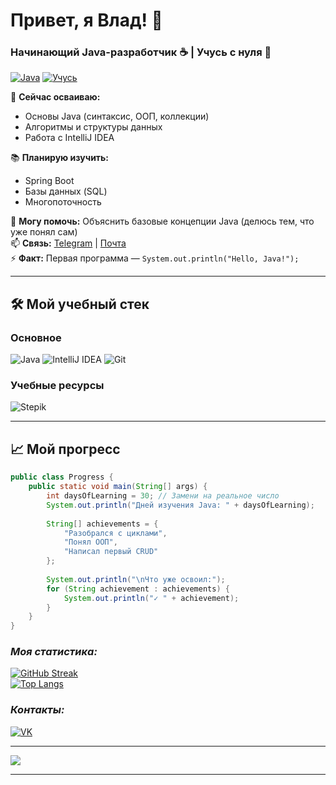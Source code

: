 # Привет, я Влад! 👋  
### Начинающий Java-разработчик ☕ | Учусь с нуля 🚀  

[![Java](https://img.shields.io/badge/Java-%23ED8B00.svg?logo=openjdk&logoColor=white)](https://java.com)
[![Учусь](https://img.shields.io/badge/Статус-Активно%20изучаю-blue)](https://github.com/ТВОЙ_НИК)

🌱 **Сейчас осваиваю:**  
- Основы Java (синтаксис, ООП, коллекции)  
- Алгоритмы и структуры данных  
- Работа с IntelliJ IDEA  

📚 **Планирую изучить:**  
- Spring Boot  
- Базы данных (SQL)  
- Многопоточность  

💬 **Могу помочь:** Объяснить базовые концепции Java (делюсь тем, что уже понял сам)  
📫 **Связь:** [Telegram](https://t.me/ТВОЙ_НИК) | [Почта](mailto:ТВОЯ@ПОЧТА.ру)  
⚡ **Факт:** Первая программа — `System.out.println("Hello, Java!");`  

---

## 🛠 Мой учебный стек

### Основное
![Java](http://img.shields.io/badge/-Java-ED8B00?logo=openjdk&logoColor=white)
![IntelliJ IDEA](https://img.shields.io/badge/-IntelliJ_IDEA-000000?logo=intellij-idea&logoColor=white)
![Git](https://img.shields.io/badge/-Git-F05032?logo=git&logoColor=white)

### Учебные ресурсы
![Stepik](https://img.shields.io/badge/-Stepik-1E74FF?logo=stepik&logoColor=white)

---

## 📈 Мой прогресс

```java
public class Progress {
    public static void main(String[] args) {
        int daysOfLearning = 30; // Замени на реальное число
        System.out.println("Дней изучения Java: " + daysOfLearning);
        
        String[] achievements = {
            "Разобрался с циклами",
            "Понял ООП",
            "Написал первый CRUD"
        };
        
        System.out.println("\nЧто уже освоил:");
        for (String achievement : achievements) {
            System.out.println("✓ " + achievement);
        }
    }
}
```


### *Моя статистика:*   
[![GitHub Streak](https://github-readme-streak-stats.herokuapp.com?user=vsamura&theme=highcontrast&locale=ru&card_width=500)](https://git.io/streak-stats)  
[![Top Langs](https://github-readme-stats.vercel.app/api/top-langs/?username=vsamura&locale=ru&card_width=500px&layout=compact&theme=vision-friendly-dark)](https://github.com/anuraghazra/github-readme-stats)  
  
### *Контакты:*  

[![VK](https://img.shields.io/badge/вконтакте-%232E87FB.svg?&style=for-the-badge&logo=vk&logoColor=white)](https://vk.com/vx5080) 

***
 
![](https://komarev.com/ghpvc/?username=vsamura&style=for-the-badge&color=yellow)

***
